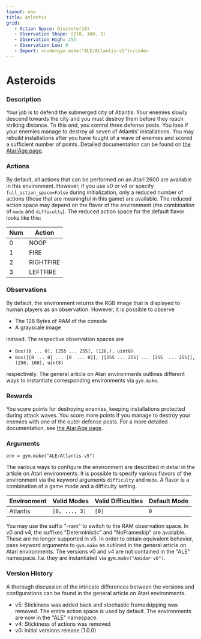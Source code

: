 ```yaml
---
layout: env
title: Atlantis
grid:
   - Action Space: Discrete(18)
   - Observation Shape: (210, 160, 3)
   - Observation High: 255
   - Observation Low: 0
   - Import: <code>gym.make("ALE/Atlantis-v5")</code>
---
```

# Asteroids

### Description
Your job is to defend the submerged city of Atlantis. Your enemies slowly descend towards the city and you must
destroy them before they reach striking distance. To this end, you control three defense posts.
You lose if your enemies manage to destroy all seven of Atlantis' installations. You may rebuild installations
after you have fought of a wave of enemies and scored a sufficient number of points.
Detailed documentation can be found on [the AtariAge page](https://atariage.com/manual_html_page.php?SoftwareID=835).

### Actions
By default, all actions that can be performed on an Atari 2600 are available in this environment.
However, if you use v0 or v4 or specify `full_action_space=False` during initialization, only a reduced
number of actions (those that are meaningful in this game) are available. The reduced action space may depend
on the flavor of the environment (the combination of `mode` and `difficulty`). The reduced action space for the default 
flavor looks like this:

| Num | Action    |
|-----|-----------|
| 0   | NOOP      |
| 1   | FIRE      |
| 2   | RIGHTFIRE |
| 3   | LEFTFIRE  |

### Observations
By default, the environment returns the RGB image that is displayed to human players as an observation. However, it is
possible to observe
- The 128 Bytes of RAM of the console
- A grayscale image

instead. The respective observation spaces are
- `Box([0 ... 0], [255 ... 255], (128,), uint8)`
- `Box([[0 ... 0]
 ...
 [0  ... 0]], [[255 ... 255]
 ...
 [255  ... 255]], (250, 160), uint8)
`

respectively. The general article on Atari environments outlines different ways to instantiate corresponding environments
via `gym.make`.


### Rewards
You score points for destroying enemies, keeping installations protected during attack waves. You score more points
if you manage to destroy your enemies with one of the outer defense posts.
For a more detailed documentation, see [the AtariAge page](https://atariage.com/manual_html_page.php?SoftwareID=835).

### Arguments

```
env = gym.make("ALE/Atlantis-v5")
```

The various ways to configure the environment are described in detail in the article on Atari environments.
It is possible to specify various flavors of the environment via the keyword arguments `difficulty` and `mode`. 
A flavor is a combination of a game mode and a difficulty setting.

|      Environment | Valid Modes                                                                                                                                                                         | Valid Difficulties | Default Mode |
|------------------|-------------------------------------------------------------------------------------------------------------------------------------------------------------------------------------|--------------------|--------------|
|         Atlantis | `[0, ..., 3]`                                                                                                                                                                       |              `[0]` | `0`          |

You may use the suffix "-ram" to switch to the RAM observation space. In v0 and v4, the suffixes "Deterministic" and "NoFrameskip" 
are available. These are no longer supported in v5. In order to obtain equivalent behavior, pass keyword arguments to `gym.make` as outlined in 
the general article on Atari environments.
The versions v0 and v4 are not contained in the "ALE" namespace. I.e. they are instantiated via `gym.make("Amidar-v0")`.

### Version History
A thorough discussion of the intricate differences between the versions and configurations can be found in the
general article on Atari environments. 

* v5: Stickiness was added back and stochastic frameskipping was removed. The entire action space is used by default. The environments are now in the "ALE" namespace.
* v4: Stickiness of actions was removed
* v0: Initial versions release (1.0.0)
